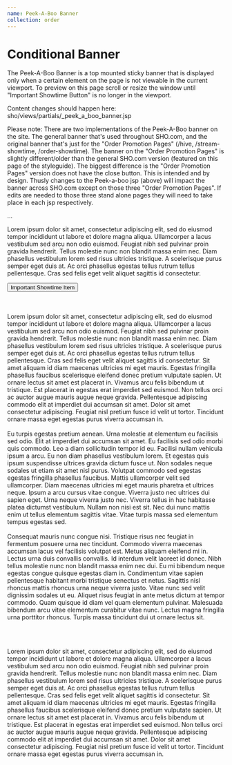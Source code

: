 ```yaml
---
name: Peek-A-Boo Banner
collection: order
---
```


# Conditional Banner

The Peek-A-Boo Banner is a top mounted sticky banner that is displayed only when a certain element on the page is not viewable in the current viewport. To preview on this page scroll or resize the window until "Important Showtime Button" is no longer in the viewport.

Content changes should happen here: sho/views/partials/_peek_a_boo_banner.jsp

Please note: There are two implementations of the Peek-A-Boo banner on the site. The general banner that's used throughout SHO.com, and the original banner that's just for the "Order Promotion Pages" (/hive, /stream-showtime, /order-showtime). The banner on the "Order Promotion Pages" is slightly different/older than the general SHO.com version (featured on this page of the styleguide). The biggest difference is the "Order Promotion Pages" version does not have the close button. This is intended and by design. Thusly changes to the Peek-a-boo jsp (above) will impact the banner across SHO.com except on those three "Order Promotion Pages". If edits are needed to those three stand alone pages they will need to take place in each jsp respectively.  

<div class="js-peek-a-boo-banner peek-a-boo--banner" style="height: 90px; width: 100%; background: #ff202C; position: fixed; top: 0; left: 0; display:none;">
    <span style="position: fixed; top: 0; font-size: 24px; right: 0; margin: 10px; color: white; cursor: pointer;" class="peek-a-boo--dismiss">X</span>
    <p>Hello W0rld</p>
</div>
<p>...</p>
<p>Lorem ipsum dolor sit amet, consectetur adipiscing elit, sed do eiusmod tempor incididunt ut labore et dolore magna aliqua. Ullamcorper a lacus vestibulum sed arcu non odio euismod. Feugiat nibh sed pulvinar proin gravida hendrerit. Tellus molestie nunc non blandit massa enim nec. Diam phasellus vestibulum lorem sed risus ultricies tristique. A scelerisque purus semper eget duis at. Ac orci phasellus egestas tellus rutrum tellus pellentesque. Cras sed felis eget velit aliquet sagittis id consectetur.</p>
<div class="peek-a-boo--trigger">
    <button class="button--solid-red">
        Important Showtime Item
    </button>
</div>
<br><br>
<p>Lorem ipsum dolor sit amet, consectetur adipiscing elit, sed do eiusmod tempor incididunt ut labore et dolore magna aliqua. Ullamcorper a lacus vestibulum sed arcu non odio euismod. Feugiat nibh sed pulvinar proin gravida hendrerit. Tellus molestie nunc non blandit massa enim nec. Diam phasellus vestibulum lorem sed risus ultricies tristique. A scelerisque purus semper eget duis at. Ac orci phasellus egestas tellus rutrum tellus pellentesque. Cras sed felis eget velit aliquet sagittis id consectetur. Sit amet aliquam id diam maecenas ultricies mi eget mauris. Egestas fringilla phasellus faucibus scelerisque eleifend donec pretium vulputate sapien. Ut ornare lectus sit amet est placerat in. Vivamus arcu felis bibendum ut tristique. Est placerat in egestas erat imperdiet sed euismod. Non tellus orci ac auctor augue mauris augue neque gravida. Pellentesque adipiscing commodo elit at imperdiet dui accumsan sit amet. Dolor sit amet consectetur adipiscing. Feugiat nisl pretium fusce id velit ut tortor. Tincidunt ornare massa eget egestas purus viverra accumsan in.
<br><br>
Eu turpis egestas pretium aenean. Urna molestie at elementum eu facilisis sed odio. Elit at imperdiet dui accumsan sit amet. Eu facilisis sed odio morbi quis commodo. Leo a diam sollicitudin tempor id eu. Facilisi nullam vehicula ipsum a arcu. Eu non diam phasellus vestibulum lorem. Et egestas quis ipsum suspendisse ultrices gravida dictum fusce ut. Non sodales neque sodales ut etiam sit amet nisl purus. Volutpat commodo sed egestas egestas fringilla phasellus faucibus. Mattis ullamcorper velit sed ullamcorper. Diam maecenas ultricies mi eget mauris pharetra et ultrices neque. Ipsum a arcu cursus vitae congue. Viverra justo nec ultrices dui sapien eget. Urna neque viverra justo nec. Viverra tellus in hac habitasse platea dictumst vestibulum. Nullam non nisi est sit. Nec dui nunc mattis enim ut tellus elementum sagittis vitae. Vitae turpis massa sed elementum tempus egestas sed.
<br><br>
Consequat mauris nunc congue nisi. Tristique risus nec feugiat in fermentum posuere urna nec tincidunt. Commodo viverra maecenas accumsan lacus vel facilisis volutpat est. Metus aliquam eleifend mi in. Lectus urna duis convallis convallis. Id interdum velit laoreet id donec. Nibh tellus molestie nunc non blandit massa enim nec dui. Eu mi bibendum neque egestas congue quisque egestas diam in. Condimentum vitae sapien pellentesque habitant morbi tristique senectus et netus. Sagittis nisl rhoncus mattis rhoncus urna neque viverra justo. Vitae nunc sed velit dignissim sodales ut eu. Aliquet risus feugiat in ante metus dictum at tempor commodo. Quam quisque id diam vel quam elementum pulvinar. Malesuada bibendum arcu vitae elementum curabitur vitae nunc. Lectus magna fringilla urna porttitor rhoncus. Turpis massa tincidunt dui ut ornare lectus sit.</p><br><br>
<p>Lorem ipsum dolor sit amet, consectetur adipiscing elit, sed do eiusmod tempor incididunt ut labore et dolore magna aliqua. Ullamcorper a lacus vestibulum sed arcu non odio euismod. Feugiat nibh sed pulvinar proin gravida hendrerit. Tellus molestie nunc non blandit massa enim nec. Diam phasellus vestibulum lorem sed risus ultricies tristique. A scelerisque purus semper eget duis at. Ac orci phasellus egestas tellus rutrum tellus pellentesque. Cras sed felis eget velit aliquet sagittis id consectetur. Sit amet aliquam id diam maecenas ultricies mi eget mauris. Egestas fringilla phasellus faucibus scelerisque eleifend donec pretium vulputate sapien. Ut ornare lectus sit amet est placerat in. Vivamus arcu felis bibendum ut tristique. Est placerat in egestas erat imperdiet sed euismod. Non tellus orci ac auctor augue mauris augue neque gravida. Pellentesque adipiscing commodo elit at imperdiet dui accumsan sit amet. Dolor sit amet consectetur adipiscing. Feugiat nisl pretium fusce id velit ut tortor. Tincidunt ornare massa eget egestas purus viverra accumsan in.
<br><br>

